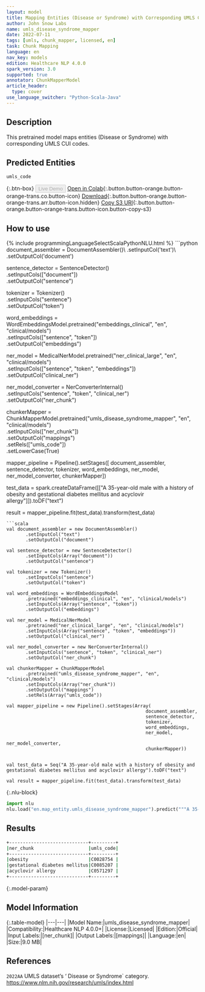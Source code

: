 ```yaml
---
layout: model
title: Mapping Entities (Disease or Syndrome) with Corresponding UMLS CUI Codes
author: John Snow Labs
name: umls_disease_syndrome_mapper
date: 2022-07-11
tags: [umls, chunk_mapper, licensed, en]
task: Chunk Mapping
language: en
nav_key: models
edition: Healthcare NLP 4.0.0
spark_version: 3.0
supported: true
annotator: ChunkMapperModel
article_header:
  type: cover
use_language_switcher: "Python-Scala-Java"
---
```


## Description

This pretrained model maps entities (Disease or Syndrome) with corresponding UMLS CUI codes.

## Predicted Entities

`umls_code`

{:.btn-box}
<button class="button button-orange" disabled>Live Demo</button>
[Open in Colab](https://colab.research.google.com/github/JohnSnowLabs/spark-nlp-workshop/blob/master/tutorials/Certification_Trainings/Healthcare/26.Chunk_Mapping.ipynb){:.button.button-orange.button-orange-trans.co.button-icon}
[Download](https://s3.amazonaws.com/auxdata.johnsnowlabs.com/clinical/models/umls_disease_syndrome_mapper_en_4.0.0_3.0_1657579514857.zip){:.button.button-orange.button-orange-trans.arr.button-icon.hidden}
[Copy S3 URI](s3://auxdata.johnsnowlabs.com/clinical/models/umls_disease_syndrome_mapper_en_4.0.0_3.0_1657579514857.zip){:.button.button-orange.button-orange-trans.button-icon.button-copy-s3}

## How to use



<div class="tabs-box" markdown="1">
{% include programmingLanguageSelectScalaPythonNLU.html %}
```python
document_assembler = DocumentAssembler()\
      .setInputCol('text')\
      .setOutputCol('document')

sentence_detector = SentenceDetector()\
      .setInputCols(["document"])\
      .setOutputCol("sentence")

tokenizer = Tokenizer()\
      .setInputCols("sentence")\
      .setOutputCol("token")

word_embeddings = WordEmbeddingsModel.pretrained("embeddings_clinical", "en", "clinical/models")\
      .setInputCols(["sentence", "token"])\
      .setOutputCol("embeddings")

ner_model = MedicalNerModel.pretrained("ner_clinical_large", "en", "clinical/models")\
    .setInputCols(["sentence", "token", "embeddings"])\
    .setOutputCol("clinical_ner")

ner_model_converter = NerConverterInternal()\
    .setInputCols("sentence", "token", "clinical_ner")\
    .setOutputCol("ner_chunk")

chunkerMapper = ChunkMapperModel.pretrained("umls_disease_syndrome_mapper", "en", "clinical/models")\
      .setInputCols(["ner_chunk"])\
      .setOutputCol("mappings")\
      .setRels(["umls_code"])\
      .setLowerCase(True)


mapper_pipeline = Pipeline().setStages([
        document_assembler,
        sentence_detector,
        tokenizer, 
        word_embeddings,
        ner_model, 
        ner_model_converter, 
        chunkerMapper])


test_data = spark.createDataFrame([["A 35-year-old male with a history of obesity and gestational diabetes mellitus and acyclovir allergy"]]).toDF("text")

result = mapper_pipeline.fit(test_data).transform(test_data)

```
```scala
val document_assembler = new DocumentAssembler()
       .setInputCol("text")
       .setOutputCol("document")

val sentence_detector = new SentenceDetector()
       .setInputCols(Array("document"))
       .setOutputCol("sentence")

val tokenizer = new Tokenizer()
       .setInputCols("sentence")
       .setOutputCol("token")

val word_embeddings = WordEmbeddingsModel
       .pretrained("embeddings_clinical", "en", "clinical/models")
       .setInputCols(Array("sentence", "token"))
       .setOutputCol("embeddings")

val ner_model = MedicalNerModel
       .pretrained("ner_clinical_large", "en", "clinical/models")
       .setInputCols(Array("sentence", "token", "embeddings"))
       .setOutputCol("clinical_ner")

val ner_model_converter = new NerConverterInternal()
       .setInputCols("sentence", "token", "clinical_ner")
       .setOutputCol("ner_chunk")

val chunkerMapper = ChunkMapperModel
       .pretrained("umls_disease_syndrome_mapper", "en", "clinical/models")
       .setInputCols(Array("ner_chunk"))
       .setOutputCol("mappings")
       .setRels(Array("umls_code")) 

val mapper_pipeline = new Pipeline().setStages(Array(
                                                   document_assembler,
                                                   sentence_detector,
                                                   tokenizer, 
                                                   word_embeddings,
                                                   ner_model, 
                                                   ner_model_converter, 
                                                   chunkerMapper))


val test_data = Seq("A 35-year-old male with a history of obesity and gestational diabetes mellitus and acyclovir allergy").toDF("text")

val result = mapper_pipeline.fit(test_data).transform(test_data) 
```


{:.nlu-block}
```python
import nlu
nlu.load("en.map_entity.umls_disease_syndrome_mapper").predict("""A 35-year-old male with a history of obesity and gestational diabetes mellitus and acyclovir allergy""")
```

</div>

## Results

```bash
+-----------------------------+---------+
|ner_chunk                    |umls_code|
+-----------------------------+---------+
|obesity                      |C0028754 |
|gestational diabetes mellitus|C0085207 |
|acyclovir allergy            |C0571297 |
+-----------------------------+---------+
```

{:.model-param}
## Model Information

{:.table-model}
|---|---|
|Model Name:|umls_disease_syndrome_mapper|
|Compatibility:|Healthcare NLP 4.0.0+|
|License:|Licensed|
|Edition:|Official|
|Input Labels:|[ner_chunk]|
|Output Labels:|[mappings]|
|Language:|en|
|Size:|9.0 MB|

## References

`2022AA` UMLS dataset’s ‘ Disease or Syndrome` category. https://www.nlm.nih.gov/research/umls/index.html